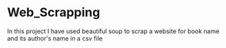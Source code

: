 # Web_Scrapping
In this project I have used beautiful soup to scrap a website for book name and its author's name  in a csv file 
